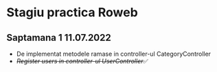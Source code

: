 # **Stagiu practica Roweb**

## **Saptamana 1 11.07.2022**
- De implementat metodele ramase in controller-ul CategoryController
- *~~Register users in controller-ul UserController~~*✅
